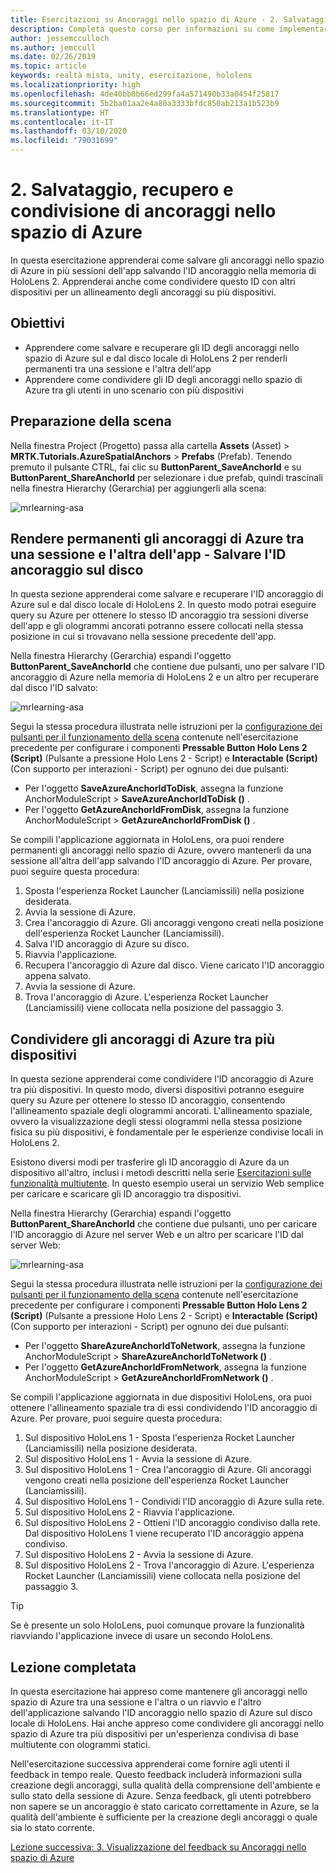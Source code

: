 ```yaml
---
title: Esercitazioni su Ancoraggi nello spazio di Azure - 2. Salvataggio, recupero e condivisione di ancoraggi nello spazio di Azure
description: Completa questo corso per informazioni su come implementare il riconoscimento volto di Azure in un'applicazione di realtà mista.
author: jessemcculloch
ms.author: jemccull
ms.date: 02/26/2019
ms.topic: article
keywords: realtà mista, unity, esercitazione, hololens
ms.localizationpriority: high
ms.openlocfilehash: 4de40bb0b66ed299fa4a571490b33a0454f25817
ms.sourcegitcommit: 5b2ba01aa2e4a80a3333bfdc850ab213a1b523b9
ms.translationtype: HT
ms.contentlocale: it-IT
ms.lasthandoff: 03/10/2020
ms.locfileid: "79031699"
---
```

# <a name="2-saving-retrieving-and-sharing-azure-spatial-anchors"></a>2. Salvataggio, recupero e condivisione di ancoraggi nello spazio di Azure

In questa esercitazione apprenderai come salvare gli ancoraggi nello spazio di Azure in più sessioni dell'app salvando l'ID ancoraggio nella memoria di HoloLens 2. Apprenderai anche come condividere questo ID con altri dispositivi per un allineamento degli ancoraggi su più dispositivi.

## <a name="objectives"></a>Obiettivi

* Apprendere come salvare e recuperare gli ID degli ancoraggi nello spazio di Azure sul e dal disco locale di HoloLens 2 per renderli permanenti tra una sessione e l'altra dell'app
* Apprendere come condividere gli ID degli ancoraggi nello spazio di Azure tra gli utenti in uno scenario con più dispositivi

## <a name="preparing-the-scene"></a>Preparazione della scena

Nella finestra Project (Progetto) passa alla cartella **Assets** (Asset) > **MRTK.Tutorials.AzureSpatialAnchors** > **Prefabs** (Prefab). Tenendo premuto il pulsante CTRL, fai clic su **ButtonParent_SaveAnchorId** e su **ButtonParent_ShareAnchorId** per selezionare i due prefab, quindi trascinali nella finestra Hierarchy (Gerarchia) per aggiungerli alla scena:

![mrlearning-asa](images/mrlearning-asa/tutorial2-section1-step1-1.png)

## <a name="persist-azure-anchors-between-app-sessions---save-anchor-id-to-disk"></a>Rendere permanenti gli ancoraggi di Azure tra una sessione e l'altra dell'app - Salvare l'ID ancoraggio sul disco
<!-- TODO: Consider renaming to 'Persist Azure Anchors between app sessions' -->

In questa sezione apprenderai come salvare e recuperare l'ID ancoraggio di Azure sul e dal disco locale di HoloLens 2. In questo modo potrai eseguire query su Azure per ottenere lo stesso ID ancoraggio tra sessioni diverse dell'app e gli ologrammi ancorati potranno essere collocati nella stessa posizione in cui si trovavano nella sessione precedente dell'app.

Nella finestra Hierarchy (Gerarchia) espandi l'oggetto **ButtonParent_SaveAnchorId** che contiene due pulsanti, uno per salvare l'ID ancoraggio di Azure nella memoria di HoloLens 2 e un altro per recuperare dal disco l'ID salvato:

![mrlearning-asa](images/mrlearning-asa/tutorial2-section2-step1-1.png)

Segui la stessa procedura illustrata nelle istruzioni per la [configurazione dei pulsanti per il funzionamento della scena](mrlearning-asa-ch1.md#configuring-the-buttons-to-operate-the-scene) contenute nell'esercitazione precedente per configurare i componenti **Pressable Button Holo Lens 2 (Script)** (Pulsante a pressione Holo Lens 2 - Script) e **Interactable (Script)** (Con supporto per interazioni - Script) per ognuno dei due pulsanti:

* Per l'oggetto **SaveAzureAnchorIdToDisk**, assegna la funzione AnchorModuleScript > **SaveAzureAnchorIdToDisk ()** .
* Per l'oggetto **GetAzureAnchorIdFromDisk**, assegna la funzione AnchorModuleScript > **GetAzureAnchorIdFromDisk ()** .

Se compili l'applicazione aggiornata in HoloLens, ora puoi rendere permanenti gli ancoraggi nello spazio di Azure, ovvero mantenerli da una sessione all'altra dell'app salvando l'ID ancoraggio di Azure. Per provare, puoi seguire questa procedura:

1. Sposta l'esperienza Rocket Launcher (Lanciamissili) nella posizione desiderata.
2. Avvia la sessione di Azure.
3. Crea l'ancoraggio di Azure. Gli ancoraggi vengono creati nella posizione dell'esperienza Rocket Launcher (Lanciamissili).
4. Salva l'ID ancoraggio di Azure su disco.
5. Riavvia l'applicazione.
6. Recupera l'ancoraggio di Azure dal disco. Viene caricato l'ID ancoraggio appena salvato.
7. Avvia la sessione di Azure.
8. Trova l'ancoraggio di Azure. L'esperienza Rocket Launcher (Lanciamissili) viene collocata nella posizione del passaggio 3.

## <a name="share-azure-anchors-between-multiple-devices"></a>Condividere gli ancoraggi di Azure tra più dispositivi

In questa sezione apprenderai come condividere l'ID ancoraggio di Azure tra più dispositivi. In questo modo, diversi dispositivi potranno eseguire query su Azure per ottenere lo stesso ID ancoraggio, consentendo l'allineamento spaziale degli ologrammi ancorati. L'allineamento spaziale, ovvero la visualizzazione degli stessi ologrammi nella stessa posizione fisica su più dispositivi, è fondamentale per le esperienze condivise locali in HoloLens 2.

Esistono diversi modi per trasferire gli ID ancoraggio di Azure da un dispositivo all'altro, inclusi i metodi descritti nella serie [Esercitazioni sulle funzionalità multiutente](mrlearning-sharing(photon)-ch1.md). In questo esempio userai un servizio Web semplice per caricare e scaricare gli ID ancoraggio tra dispositivi.

Nella finestra Hierarchy (Gerarchia) espandi l'oggetto **ButtonParent_ShareAnchorId** che contiene due pulsanti, uno per caricare l'ID ancoraggio di Azure nel server Web e un altro per scaricare l'ID dal server Web:

![mrlearning-asa](images/mrlearning-asa/tutorial2-section3-step1-1.png)

Segui la stessa procedura illustrata nelle istruzioni per la [configurazione dei pulsanti per il funzionamento della scena](mrlearning-asa-ch1.md#configuring-the-buttons-to-operate-the-scene) contenute nell'esercitazione precedente per configurare i componenti **Pressable Button Holo Lens 2 (Script)** (Pulsante a pressione Holo Lens 2 - Script) e **Interactable (Script)** (Con supporto per interazioni - Script) per ognuno dei due pulsanti:

* Per l'oggetto **ShareAzureAnchorIdToNetwork**, assegna la funzione AnchorModuleScript > **ShareAzureAnchorIdToNetwork ()** .
* Per l'oggetto **GetAzureAnchorIdFromNetwork**, assegna la funzione AnchorModuleScript > **GetAzureAnchorIdFromNetwork ()** .

Se compili l'applicazione aggiornata in due dispositivi HoloLens, ora puoi ottenere l'allineamento spaziale tra di essi condividendo l'ID ancoraggio di Azure. Per provare, puoi seguire questa procedura:

1. Sul dispositivo HoloLens 1 - Sposta l'esperienza Rocket Launcher (Lanciamissili) nella posizione desiderata.
2. Sul dispositivo HoloLens 1 - Avvia la sessione di Azure.
3. Sul dispositivo HoloLens 1 - Crea l'ancoraggio di Azure. Gli ancoraggi vengono creati nella posizione dell'esperienza Rocket Launcher (Lanciamissili).
4. Sul dispositivo HoloLens 1 - Condividi l'ID ancoraggio di Azure sulla rete.
5. Sul dispositivo HoloLens 2 - Riavvia l'applicazione.
6. Sul dispositivo HoloLens 2 - Ottieni l'ID ancoraggio condiviso dalla rete. Dal dispositivo HoloLens 1 viene recuperato l'ID ancoraggio appena condiviso.
7. Sul dispositivo HoloLens 2 - Avvia la sessione di Azure.
8. Sul dispositivo HoloLens 2 - Trova l'ancoraggio di Azure. L'esperienza Rocket Launcher (Lanciamissili) viene collocata nella posizione del passaggio 3.

> [!TIP]
> Se è presente un solo HoloLens, puoi comunque provare la funzionalità riavviando l'applicazione invece di usare un secondo HoloLens.

## <a name="congratulations"></a>Lezione completata

In questa esercitazione hai appreso come mantenere gli ancoraggi nello spazio di Azure tra una sessione e l'altra o un riavvio e l'altro dell'applicazione salvando l'ID ancoraggio nello spazio di Azure sul disco locale di HoloLens. Hai anche appreso come condividere gli ancoraggi nello spazio di Azure tra più dispositivi per un'esperienza condivisa di base multiutente con ologrammi statici.

Nell'esercitazione successiva apprenderai come fornire agli utenti il feedback in tempo reale. Questo feedback includerà informazioni sulla creazione degli ancoraggi, sulla qualità della comprensione dell'ambiente e sullo stato della sessione di Azure. Senza feedback, gli utenti potrebbero non sapere se un ancoraggio è stato caricato correttamente in Azure, se la qualità dell'ambiente è sufficiente per la creazione degli ancoraggi o quale sia lo stato corrente.

[Lezione successiva: 3. Visualizzazione del feedback su Ancoraggi nello spazio di Azure](mrlearning-asa-ch3.md)
